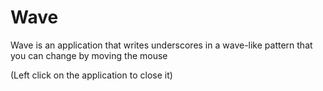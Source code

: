 # Wave
Wave is an application that writes underscores in a wave-like pattern that you can change by moving the mouse

(Left click on the application to close it)

